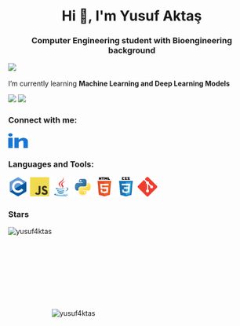 <h1 align="center">Hi 👋, I'm Yusuf Aktaş</h1>
<h3 align="center">Computer Engineering student with Bioengineering background</h3>


![](https://media0.giphy.com/media/v1.Y2lkPTc5MGI3NjExa3ZlZmQ2Nmwwd3BkNXBjdTBxd3RoZmMwMjVsYnQ2bDBmZjBpaWx6eiZlcD12MV9pbnRlcm5hbF9naWZfYnlfaWQmY3Q9Zw/r6vs6u9NngyiANYCRI/giphy.webp)


 I’m currently learning **Machine Learning and Deep Learning Models**



<div> <a href="https://www.linkedin.com/in/https://www.linkedin.com/in/yusuf-aktass/" target="_blank"><img src="https://img.shields.io/badge/LinkedIn-0077B5?style=for-the-badge&logo=linkedin&logoColor=white" target="_blank"></a>
<a href="https://github.com/yusuf4ktas" target="_blank"><img src="https://img.shields.io/badge/GitHub-100000?style=for-the-badge&logo=github&logoColor=white" target="_blank"></a>
</div><h3 align="left">Connect with me:</h3>
<p align="left">
<a href="https://linkedin.com/in/https://www.linkedin.com/in/yusuf-aktass/" target="blank"><img align="center" src="https://raw.githubusercontent.com/teamedwardforever/Readme-Generator/71f25dd8b98329b168142a6b782a107b75eab178/svg/Social/linked-in-alt.svg" alt="https://www.linkedin.com/in/yusuf-aktass/" height="30" width="40" /></a></p>

<h3 align="left">Languages and Tools:</h3>
<p align="left">
<img src="https://raw.githubusercontent.com/teamedwardforever/Readme-Generator/71f25dd8b98329b168142a6b782a107b75eab178/svg/Skills/Languages/c-original.svg" alt="C" width="40" height="40"/>
<img src="https://raw.githubusercontent.com/teamedwardforever/Readme-Generator/71f25dd8b98329b168142a6b782a107b75eab178/svg/Skills/Languages/javascript-original.svg" alt="Javascript" width="40" height="40"/>
<img src="https://raw.githubusercontent.com/teamedwardforever/Readme-Generator/71f25dd8b98329b168142a6b782a107b75eab178/svg/Skills/Languages/java-original.svg" alt="Java" width="40" height="40"/>
<img src="https://raw.githubusercontent.com/teamedwardforever/Readme-Generator/71f25dd8b98329b168142a6b782a107b75eab178/svg/Skills/Languages/python-original.svg" alt="Python" width="40" height="40"/>
<img src="https://raw.githubusercontent.com/teamedwardforever/Readme-Generator/71f25dd8b98329b168142a6b782a107b75eab178/svg/Skills/Frontend/html5-original-wordmark.svg" alt="HTML" width="40" height="40"/>
<img src="https://raw.githubusercontent.com/teamedwardforever/Readme-Generator/71f25dd8b98329b168142a6b782a107b75eab178/svg/Skills/Frontend/css3-original-wordmark.svg" alt="Css" width="40" height="40"/>
<img src="https://raw.githubusercontent.com/teamedwardforever/Readme-Generator/71f25dd8b98329b168142a6b782a107b75eab178/svg/Skills/Other/git-scm-icon.svg" alt="Git" width="40" height="40"/>
</p>

<h3 align="left">Stars</h3>
<img align="left" height="180em" src="https://github-readme-stats.vercel.app/api/top-langs/?username=yusuf4ktas&langs_count=8&theme=dark" alt=yusuf4ktas />
<br/>
<br/><br/><br/><br/><br/><br/><br/><br/>
<p align="left"> <img src="https://komarev.com/ghpvc/?username=yusuf4ktas&label=Profile%20views&color=0e75b6&style=flat" alt="yusuf4ktas" /> </p>
